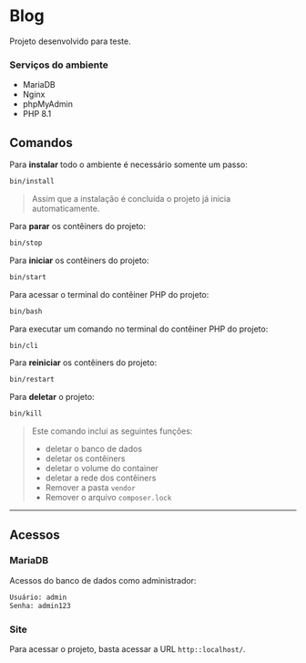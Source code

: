 # Blog

Projeto desenvolvido para teste.

### Serviços do ambiente
- MariaDB
- Nginx
- phpMyAdmin
- PHP 8.1

## Comandos

Para **instalar** todo o ambiente é necessário somente um passo:

```sh
bin/install
```

> Assim que a instalação é concluída o projeto já inicia automaticamente.

Para **parar** os contêiners do projeto:

```sh
bin/stop
```

Para **iniciar** os contêiners do projeto:

```sh
bin/start
```

Para acessar o terminal do contêiner PHP do projeto:

```sh
bin/bash
```

Para executar um comando no terminal do contêiner PHP do projeto:

```sh
bin/cli
```

Para **reiniciar** os contêiners do projeto:

```sh
bin/restart
```

Para **deletar** o projeto:

```sh
bin/kill
```

> Este comando inclui as seguintes funções:
> - deletar o banco de dados
> - deletar os contêiners
> - deletar o volume do container
> - deletar a rede dos contêiners
> - Remover a pasta `vendor`
> - Remover o arquivo `composer.lock`

---

## Acessos

### MariaDB

Acessos do banco de dados como administrador:

```txt
Usuário: admin
Senha: admin123
```

### Site

Para acessar o projeto, basta acessar a URL `http::localhost/`.
